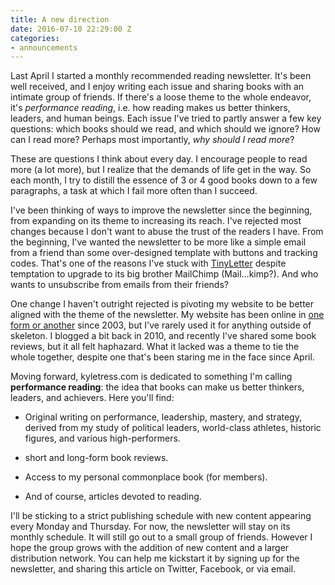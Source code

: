 ```yaml
---
title: A new direction
date: 2016-07-10 22:29:00 Z
categories:
- announcements
---
```


Last April I started a monthly recommended reading newsletter. It's been well received, and I enjoy writing each issue and sharing books with an intimate group of friends. If there's a loose theme to the whole endeavor, it's *performance reading*, i.e. how reading makes us better thinkers, leaders, and human beings. Each issue I've tried to partly answer a few key questions: which books should we read, and which should we ignore? How can I read more? Perhaps most importantly, *why should I read more*?

These are questions I think about every day. I encourage people to read more (a lot more), but I realize that the demands of life get in the way. So each month, I try to distill the essence of 3 or 4 good books down to a few paragraphs, a task at which I fail more often than I succeed.

I've been thinking of ways to improve the newsletter since the beginning, from expanding on its theme to increasing its reach. I've rejected most changes because I don't want to abuse the trust of the readers I have. From the beginning, I've wanted the newsletter to be more like a simple email from a friend than some over-designed template with buttons and tracking codes. That's one of the reasons I've stuck with [TinyLetter](https://www.tinyletter.com) despite temptation to upgrade to its big brother MailChimp (Mail...kimp?). And who wants to unsubscribe from emails from their friends?

One change I haven't outright rejected is pivoting my website to be better aligned with the theme of the newsletter. My website has been online in [one form or another](https://web.archive.org/web/20040125044132/http://www.skeletonslider.com/) since 2003, but I've rarely used it for anything outside of skeleton. I blogged a bit back in 2010, and recently I've shared some book reviews, but it all felt haphazard. What it lacked was a theme to tie the whole together, despite one that's been staring me in the face since April.

Moving forward, kyletress.com is dedicated to something I'm calling **performance reading**: the idea that books can make us better thinkers, leaders, and achievers. Here you'll find:

* Original writing on performance, leadership, mastery, and strategy, derived from my study of political leaders, world-class athletes, historic figures, and various high-performers. 

* short and long-form book reviews.

* Access to my personal commonplace book (for members).

* And of course, articles devoted to reading.

I'll be sticking to a strict publishing schedule with new content appearing every Monday and Thursday. For now, the newsletter will stay on its monthly schedule. It will still go out to a small group of friends. However I hope the group grows with the addition of new content and a larger distribution network. You can help me kickstart it by signing up for the newsletter, and sharing this article on Twitter, Facebook, or via email. 